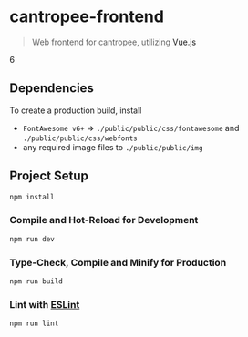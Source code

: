 # cantropee-frontend

> Web frontend for cantropee, utilizing [Vue.js](https://vuejs.org/)

6
## Dependencies
To create a production build, install
- `FontAwesome v6+` => `./public/public/css/fontawesome` and `./public/public/css/webfonts`
- any required image files to `./public/public/img`

## Project Setup

```sh
npm install
```

### Compile and Hot-Reload for Development

```sh
npm run dev
```

### Type-Check, Compile and Minify for Production

```sh
npm run build
```

### Lint with [ESLint](https://eslint.org/)

```sh
npm run lint
```
